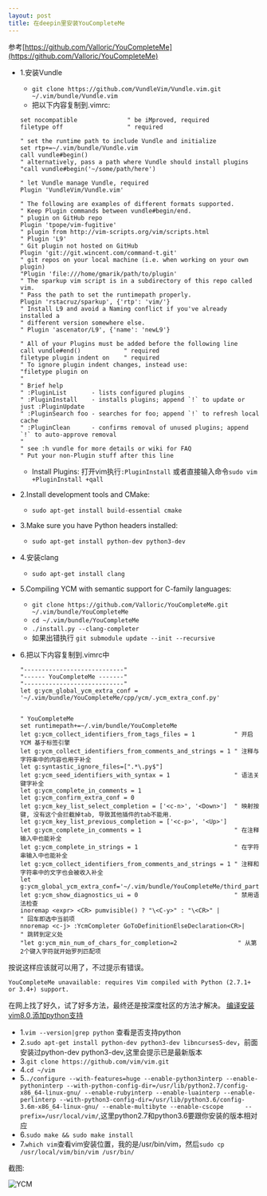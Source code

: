 ```yaml
---
layout: post
title: 在deepin里安装YouCompleteMe
---
```


参考[https://github.com/Valloric/YouCompleteMe](https://github.com/Valloric/YouCompleteMe)

* 1.安装Vundle
	* `git clone https://github.com/VundleVim/Vundle.vim.git ~/.vim/bundle/Vundle.vim`
	* 把以下内容复制到.vimrc:

	```shell
	set nocompatible              " be iMproved, required
	filetype off                  " required

	" set the runtime path to include Vundle and initialize
	set rtp+=~/.vim/bundle/Vundle.vim
	call vundle#begin()
	" alternatively, pass a path where Vundle should install plugins
	"call vundle#begin('~/some/path/here')

	" let Vundle manage Vundle, required
	Plugin 'VundleVim/Vundle.vim'

	" The following are examples of different formats supported.
	" Keep Plugin commands between vundle#begin/end.
	" plugin on GitHub repo
	Plugin 'tpope/vim-fugitive'
	" plugin from http://vim-scripts.org/vim/scripts.html
	" Plugin 'L9'
	" Git plugin not hosted on GitHub
	Plugin 'git://git.wincent.com/command-t.git'
	" git repos on your local machine (i.e. when working on your own plugin)
	"Plugin 'file:///home/gmarik/path/to/plugin'
	" The sparkup vim script is in a subdirectory of this repo called vim.
	" Pass the path to set the runtimepath properly.
	Plugin 'rstacruz/sparkup', {'rtp': 'vim/'}
	" Install L9 and avoid a Naming conflict if you've already installed a
	" different version somewhere else.
	" Plugin 'ascenator/L9', {'name': 'newL9'}

	" All of your Plugins must be added before the following line
	call vundle#end()            " required
	filetype plugin indent on    " required
	" To ignore plugin indent changes, instead use:
	"filetype plugin on
	"
	" Brief help
	" :PluginList       - lists configured plugins
	" :PluginInstall    - installs plugins; append `!` to update or just :PluginUpdate
	" :PluginSearch foo - searches for foo; append `!` to refresh local cache
	" :PluginClean      - confirms removal of unused plugins; append `!` to auto-approve removal
	"
	" see :h vundle for more details or wiki for FAQ
	" Put your non-Plugin stuff after this line
	```
	* Install Plugins: 打开vim执行`:PluginInstall` 或者直接输入命令`sudo vim +PluginInstall +qall`
* 2.Install development tools and CMake:
	* `sudo apt-get install build-essential cmake`
* 3.Make sure you have Python headers installed:
	* `sudo apt-get install python-dev python3-dev`
* 4.安装clang
	* `sudo apt-get install clang`
* 5.Compiling YCM with semantic support for C-family languages:
	* `git clone https://github.com/Valloric/YouCompleteMe.git ~/.vim/bundle/YouCompleteMe`
	* `cd ~/.vim/bundle/YouCompleteMe`
	* `./install.py --clang-completer`
	* 如果出错执行 `git submodule update --init --recursive`
* 6.把以下内容复制到.vimrc中

	```shell
	"----------------------------"
	"------ YouCompleteMe -------"
	"----------------------------"
	let g:ycm_global_ycm_extra_conf = '~/.vim/bundle/YouCompleteMe/cpp/ycm/.ycm_extra_conf.py'
	
	
	" YouCompleteMe
	set runtimepath+=~/.vim/bundle/YouCompleteMe
	let g:ycm_collect_identifiers_from_tags_files = 1           " 开启 YCM 基于标签引擎
	let g:ycm_collect_identifiers_from_comments_and_strings = 1 " 注释与字符串中的内容也用于补全
	let g:syntastic_ignore_files=[".*\.py$"]
	let g:ycm_seed_identifiers_with_syntax = 1                  " 语法关键字补全
	let g:ycm_complete_in_comments = 1
	let g:ycm_confirm_extra_conf = 0
	let g:ycm_key_list_select_completion = ['<c-n>', '<Down>']  " 映射按键, 没有这个会拦截掉tab, 导致其他插件的tab不能用.
	let g:ycm_key_list_previous_completion = ['<c-p>', '<Up>']
	let g:ycm_complete_in_comments = 1                          " 在注释输入中也能补全
	let g:ycm_complete_in_strings = 1                           " 在字符串输入中也能补全
	let g:ycm_collect_identifiers_from_comments_and_strings = 1 " 注释和字符串中的文字也会被收入补全
	let g:ycm_global_ycm_extra_conf='~/.vim/bundle/YouCompleteMe/third_party/ycmd/cpp/ycm/.ycm_extra_conf.py'
	let g:ycm_show_diagnostics_ui = 0                           " 禁用语法检查
	inoremap <expr> <CR> pumvisible() ? "\<C-y>" : "\<CR>" |            " 回车即选中当前项
	nnoremap <c-j> :YcmCompleter GoToDefinitionElseDeclaration<CR>|     " 跳转到定义处
	"let g:ycm_min_num_of_chars_for_completion=2                 " 从第2个键入字符就开始罗列匹配项
	```

按说这样应该就可以用了，不过提示有错误。

`YouCompleteMe unavailable: requires Vim compiled with Python (2.7.1+ or 3.4+) support.`

在网上找了好久，试了好多方法，最终还是按深度社区的方法才解决。
[编译安装vim8.0,添加python支持](https://bbs.deepin.org/forum.php?mod=viewthread&tid=43716)
* 1.`vim --version|grep python` 查看是否支持python
* 2.`sudo apt-get install python-dev python3-dev libncurses5-dev`，前面安装过python-dev python3-dev,这里会提示已是最新版本
* 3.`git clone https://github.com/vim/vim.git `
* 4.`cd ~/vim`
* 5.`./configure --with-features=huge --enable-python3interp --enable-pythoninterp --with-python-config-dir=/usr/lib/python2.7/config-x86_64-linux-gnu/ --enable-rubyinterp --enable-luainterp --enable-perlinterp --with-python3-config-dir=/usr/lib/python3.6/config-3.6m-x86_64-linux-gnu/ --enable-multibyte --enable-cscope      --prefix=/usr/local/vim/`,这里python2.7和python3.6要跟你安装的版本相对应
* 6.`sudo make && sudo make install `
* 7.`which vim`查看vim安装位置，我的是/usr/bin/vim，然后`sudo cp /usr/local/vim/bin/vim /usr/bin/`


截图:

![YCM](/img/YouCompleteMe.JPG)
